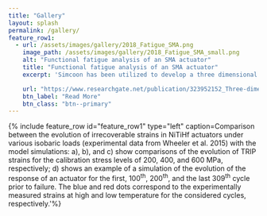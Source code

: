 ```yaml
---
title: "Gallery"
layout: splash
permalink: /gallery/
feature_row1:
  - url: /assets/images/gallery/2018_Fatigue_SMA.png
    image_path: /assets/images/gallery/2018_Fatigue_SMA_small.png
    alt: "Functional fatigue analysis of an SMA actuator"
    title: "Functional fatigue analysis of an SMA actuator"
    excerpt: 'Simcoon has been utilized to develop a three dimensional constitutive model for structural and functional fatigue of shape memory alloy actuators. It describes the behavior of shape memory alloy actuators undergoing a large number of cycles leading to the development of internal damage and eventual catastrophic failure. Physical mechanisms such as transformation strain generation and recovery, transformation-induced plasticity, and fatigue damage associated with martensitic phase transformation occurring during cyclic loading are all considered within a thermodynamically consistent framework. Fatigue damage in particular is described utilizing a continuum theory of damage. The total damage growth rate has been formulated as a function of the current stress state and the rate of martensitic transformation such that the magnitude of re- coverable transformation strain and the complete or partial nature of the transformation cycles impact the total cyclic life as per experimental observations. Simulation results from the model developed are compared to uniaxial actuation fatigue tests at different applied stress levels. It is shown that both lifetime and the evolution of irrecoverable strain are accurately predicted by the developed model.'

    url: "https://www.researchgate.net/publication/323952152_Three-dimensional_constitutive_model_for_structural_and_functional_fatigue_of_shape_memory_alloy_actuators"
    btn_label: "Read More"
    btn_class: "btn--primary"
---
```


{% include feature_row id="feature_row1" type="left" caption=Comparison between the evolution of irrecoverable strains in NiTiHf actuators under various isobaric loads (experimental data from Wheeler et al. 2015) with the model simulations: a), b), and c) show comparisons of the evolution of TRIP strains for the calibration stress levels of 200, 400, and 600 MPa, respectively; d) shows an example of a simulation of the evolution of the response of an actuator for the first, 100<sup>th</sup>, 200<sup>th</sup>, and  the last 309<sup>th</sup> cycle prior to failure. The blue and red dots correspond to the experimentally measured strains at high and low temperature for the considered cycles, respectively.'%}


